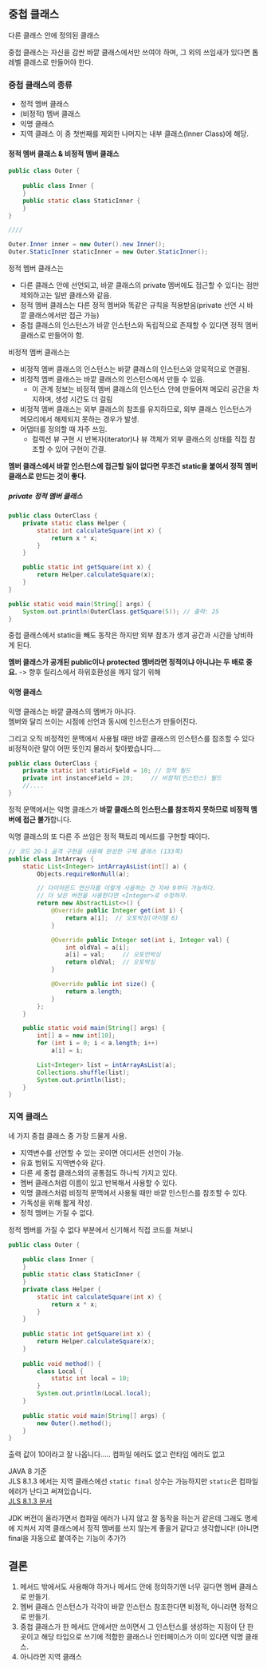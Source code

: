 ## 중첩 클래스
다른 클래스 안에 정의된 클래스

중첩 클래스는 자신을 감싼 바깥 클래스에서만 쓰여야 하며, 그 외의 쓰임새가 있다면 톱레벨 클래스로 만들어야 한다.

### 중첩 클래스의 종류
- 정적 멤버 클래스
- (비정적) 멤버 클래스
- 익명 클래스
- 지역 클래스
이 중 첫번째를 제외한 나머지는 내부 클래스(Inner Class)에 해당.

#### 정적 멤버 클래스 & 비정적 멤버 클래스
```java
public class Outer {  
  
    public class Inner {  
    }  
    public static class StaticInner {  
    }
}

////

Outer.Inner inner = new Outer().new Inner();  
Outer.StaticInner staticInner = new Outer.StaticInner();
```
정적 멤버 클래스는
- 다른 클래스 안에 선언되고, 바깥 클래스의 private 멤버에도 접근할 수 있다는 점만 제외하고는 일반 클래스와 같음.
- 정적 멤버 클래스는 다른 정적 멤버와 똑같은 규칙을 적용받음(private 선언 시 바깥 클래스에서만 접근 가능)
- 중첩 클래스의 인스턴스가 바깥 인스턴스와 독립적으로 존재할 수 있다면 정적 멤버 클래스로 만들어야 함.

비정적 멤버 클래스는
- 비정적 멤버 클래스의 인스턴스는 바깥 클래스의 인스턴스와 암묵적으로 연결됨.
- 비정적 멤버 클래스는 바깥 클래스의 인스턴스에서 만들 수 있음.
	- 이 관계 정보는 비정적 멤버 클래스의 인스턴스 안에 만들어져 메모리 공간을 차지하며, 생성 시간도 더 걸림
- 비정적 멤버 클래스는 외부 클래스의 참조를 유지하므로, 외부 클래스 인스턴스가 메모리에서 해제되지 못하는 경우가 발생.
- 어댑터를 정의할 때 자주 쓰임.
	- 컬렉션 뷰 구현 시 반복자(iterator)나 뷰 객체가 외부 클래스의 상태를 직접 참조할 수 있어 구현이 간결.

**멤버 클래스에서 바깥 인스턴스에 접근할 일이 없다면 무조건 static을 붙여서 정적 멤버 클래스로 만드는 것이 좋다.**

##### private 정적 멤버 클래스
```java
public class OuterClass {
    private static class Helper {
        static int calculateSquare(int x) {
            return x * x;
        }
    }

    public static int getSquare(int x) {
        return Helper.calculateSquare(x);
    }
}

public static void main(String[] args) {
	System.out.println(OuterClass.getSquare(5)); // 출력: 25
}
```
중첩 클래스에서 static을 빼도 동작은 하지만 외부 참조가 생겨 공간과 시간을 낭비하게 된다.

**멤버 클래스가 공개된 public이나 protected 멤버라면 정적이냐 아니냐는 두 배로 중요.**
	-> 향후 릴리스에서 하위호환성을 깨지 않기 위해

#### 익명 클래스
익명 클래스는 바깥 클래스의 멤버가 아니다.  
멤버와 달리 쓰이는 시점에 선언과 동시에 인스턴스가 만들어진다.

그리고 오직 비정적인 문맥에서 사용될 때만 바깥 클래스의 인스턴스를 참조할 수 있다
비정적이란 말이 어떤 뜻인지 몰라서 찾아봤습니다....

```java
public class OuterClass {
    private static int staticField = 10; // 정적 필드
    private int instanceField = 20;     // 비정적(인스턴스) 필드
    //....
}
```
정적 문맥에서는 익명 클래스가 **바깥 클래스의 인스턴스를 참조하지 못하므로 비정적 멤버에 접근 불가**합니다.

익명 클래스의 또 다른 주 쓰임은 정적 팩토리 메서드를 구현할 때이다.
```java
// 코드 20-1 골격 구현을 사용해 완성한 구체 클래스 (133쪽)
public class IntArrays {
    static List<Integer> intArrayAsList(int[] a) {
        Objects.requireNonNull(a);

        // 다이아몬드 연산자를 이렇게 사용하는 건 자바 9부터 가능하다.
        // 더 낮은 버전을 사용한다면 <Integer>로 수정하자.
        return new AbstractList<>() {
            @Override public Integer get(int i) {
                return a[i];  // 오토박싱(아이템 6)
            }

            @Override public Integer set(int i, Integer val) {
                int oldVal = a[i];
                a[i] = val;     // 오토언박싱
                return oldVal;  // 오토박싱
            }

            @Override public int size() {
                return a.length;
            }
        };
    }

    public static void main(String[] args) {
        int[] a = new int[10];
        for (int i = 0; i < a.length; i++)
            a[i] = i;

        List<Integer> list = intArrayAsList(a);
        Collections.shuffle(list);
        System.out.println(list);
    }
}
```

### 지역 클래스
네 가지 중첩 클래스 중 가장 드물게 사용.

- 지역변수를 선언할 수 있는 곳이면 어디서든 선언이 가능.  
- 유효 범위도 지역변수와 같다.
- 다른 세 중첩 클래스와의 공통점도 하나씩 가지고 있다.
- 멤버 클래스처럼 이름이 있고 반복해서 사용할 수 있다.
- 익명 클래스처럼 비정적 문맥에서 사용될 때만 바깥 인스턴스를 참조할 수 있다.
- 가독성을 위해 짧게 작성.
- 정적 멤버는 가질 수 없다.

정적 멤버를 가질 수 없다 부분에서 신기해서 직접 코드를 쳐보니
```java
public class Outer {  
  
    public class Inner {  
    }  
    public static class StaticInner {  
    }  
    private class Helper {  
        static int calculateSquare(int x) {  
            return x * x;  
        }  
    }  
  
    public static int getSquare(int x) {  
        return Helper.calculateSquare(x);  
    }  
  
    public void method() {  
        class Local {  
            static int local = 10;  
        }  
        System.out.println(Local.local);  
    }  
  
    public static void main(String[] args) {  
        new Outer().method();  
    }  
}
```
출력 값이 10이라고 잘 나옵니다..... 컴파일 에러도 없고 런타임 에러도 없고

JAVA 8 기준  
JLS 8.1.3 에서는  지역 클래스에선 `static final` 상수는 가능하지만 `static`은 컴파일 에러가 난다고 써져있습니다.  
[JLS 8.1.3 문서](https://docs.oracle.com/javase/specs/jls/se8/html/jls-8.html#jls-8.1.3)

JDK 버전이 올라가면서 컴파일 에러가 나지 않고 잘 동작을 하는거 같은데 그래도 명세에 지켜서 지역 클래스에서 정적 멤버를 쓰지 않는게 좋을거 같다고 생각합니다!
(아니면 final을 자동으로 붙여주는 기능이 추가?)

## 결론
1. 메서드 밖에서도 사용해야 하거나 메서드 안에 정의하기엔 너무 길다면 멤버 클래스로 만들기.
2. 멤버 클래스 인스턴스가 각각이 바깥 인스턴스 참조한다면 비정적, 아니라면 정적으로 만들기.
3. 중첩 클래스가 한 메서드 안에서만 쓰이면서 그 인스턴스를 생성하는 지점이 단 한 곳이고 해당 타입으로 쓰기에 적합한 클래스나 인터페이스가 이미 있다면 익명 클래스.
4. 아니라면 지역 클래스
